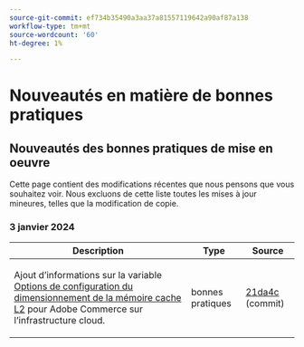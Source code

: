 ```yaml
---
source-git-commit: ef734b35490a3aa37a81557119642a90af87a138
workflow-type: tm+mt
source-wordcount: '60'
ht-degree: 1%

---
```

# Nouveautés en matière de bonnes pratiques

## Nouveautés des bonnes pratiques de mise en oeuvre

Cette page contient des modifications récentes que nous pensons que vous souhaitez voir. Nous excluons de cette liste toutes les mises à jour mineures, telles que la modification de copie.

### 3 janvier 2024

<table style="table-layout:auto;">
  <thead>
    <tr>
      <th>Description</th>
      <th>Type</th>
      <th>Source</th>
    </tr>
  </thead>
  <tbody>
    <tr>
      <td><p>Ajout d’informations sur la variable <a href="https://experienceleague.adobe.com/docs/commerce-operations/implementation-playbook/best-practices/planning/redis-service-configuration.html">Options de configuration du dimensionnement de la mémoire cache L2</a> pour Adobe Commerce sur l’infrastructure cloud.</p>
</td>
      <td>bonnes pratiques</td>
      <td><a href="https://github.com/AdobeDocs/commerce-operations.en/commit/21da4c22744dbb3b27b0dbe184b946788748a52e">21da4c</a> (commit)</td>
    </tr>
  </tbody>
</table><!-- date_group --><!-- month_group --><!-- year_group -->
